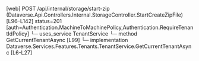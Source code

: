 [web] POST /api/internal/storage/start-zip  (Dataverse.Api.Controllers.Internal.StorageController.StartCreateZipFile)  [L96–L142] status=201 [auth=Authentication.MachineToMachinePolicy,Authentication.RequireTenantIdPolicy]
  └─ uses_service TenantService
    └─ method GetCurrentTenantAsync [L99]
      └─ implementation Dataverse.Services.Features.Tenants.TenantService.GetCurrentTenantAsync [L6-L27]

